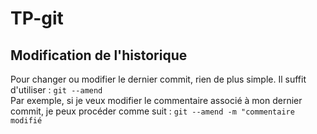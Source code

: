 # TP-git

## Modification de l'historique
Pour changer ou modifier le dernier commit, rien de plus simple. Il suffit d'utiliser : `git --amend`  
Par exemple, si je veux modifier le commentaire associé à mon dernier commit, je peux procéder comme suit : `git --amend -m "commentaire modifié`